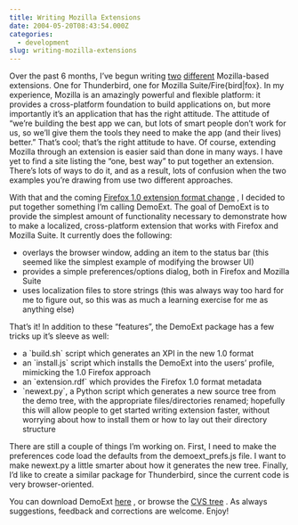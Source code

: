 ```yaml
---
title: Writing Mozilla Extensions
date: 2004-05-20T08:43:54.000Z
categories:
  - development
slug: writing-mozilla-extensions
---
```

Over the past 6 months, I’ve begun writing [two][1]  [different][2]  Mozilla-based extensions. One for Thunderbird, one for Mozilla Suite/Fire{bird|fox}. In my experience, Mozilla is an amazingly powerful and flexible platform: it provides a cross-platform foundation to build applications on, but more importantly it’s an application that has the right attitude. The attitude of “we’re building the best app we can, but lots of smart people don’t work for us, so we’ll give them the tools they need to make the app (and their lives) better.” That’s cool; that’s the right attitude to have. Of course, extending Mozilla through an extension is easier said than done in many ways. I have yet to find a site listing the “one, best way” to put together an extension. There’s lots of ways to do it, and as a result, lots of confusion when the two examples you’re drawing from use two different approaches.

With that and the coming [Firefox 1.0 extension format change][3] , I decided to put together something I’m calling DemoExt. The goal of DemoExt is to provide the simplest amount of functionality necessary to demonstrate how to make a localized, cross-platform extension that works with Firefox and Mozilla Suite. It currently does the following:

<ul class="simple">
  <li>
    overlays the browser window, adding an item to the status bar (this seemed like the simplest example of modifying the browser UI)
  </li>
  <li>
    provides a simple preferences/options dialog, both in Firefox and Mozilla Suite
  </li>
  <li>
    uses localization files to store strings (this was always way too hard for me to figure out, so this was as much a learning exercise for me as anything else)
  </li>
</ul>

That’s it! In addition to these “features”, the DemoExt package has a few tricks up it’s sleeve as well:

<ul class="simple">
  <li>
    a `build.sh` script which generates an XPI in the new 1.0 format
  </li>
  <li>
    an `install.js` script which installs the DemoExt into the users’ profile, mimicking the 1.0 Firefox approach
  </li>
  <li>
    an `extension.rdf` which provides the Firefox 1.0 format metadata
  </li>
  <li>
    `newext.py`, a Python script which generates a new source tree from the demo tree, with the appropriate files/directories renamed; hopefully this will allow people to get started writing extension faster, without worrying about how to install them or how to lay out their directory structure
  </li>
</ul>

There are still a couple of things I’m working on. First, I need to make the preferences code load the defaults from the demoext_prefs.js file. I want to make newext.py a little smarter about how it generates the new tree. Finally, I’d like to create a similar package for Thunderbird, since the current code is very browser-oriented.

You can download DemoExt [here][4] , or browse the [CVS tree][5]  . As always suggestions, feedback and corrections are welcome. Enjoy!



 [1]: http://yergler.net/projects/mozcc
 [2]: http://yergler.net/projects/quickfile
 [3]: http://weblogs.mozillazine.org/ben/archives/005380.html
 [4]: http://yergler.net/projects/demoext/releases
 [5]: http://yergler.net/cvs/viewcvs.cgi/demoext/

